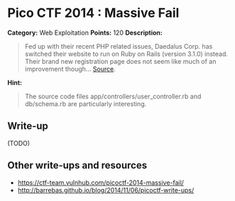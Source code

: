 # Pico CTF 2014 : Massive Fail

**Category:** Web Exploitation
**Points:** 120
**Description:**

>Fed up with their recent PHP related issues, Daedalus Corp. has switched their website to run on Ruby on Rails (version 3.1.0) instead. Their brand new registration page does not seem like much of an improvement though... [Source](http://web2014.picoctf.com:5000/user/register).

**Hint:**
>The source code files app/controllers/user_controller.rb and db/schema.rb are particularly interesting.

## Write-up

(TODO)

## Other write-ups and resources

* <https://ctf-team.vulnhub.com/picoctf-2014-massive-fail/>
* <http://barrebas.github.io/blog/2014/11/06/picoctf-write-ups/>
